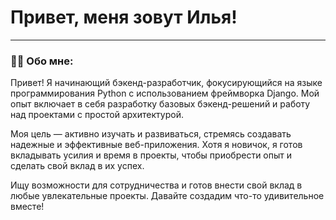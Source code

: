 
# Привет, меня зовут Илья!

---

### :man_technologist: Обо мне:


Привет! Я начинающий бэкенд-разработчик, фокусирующийся на языке программирования Python с использованием фреймворка Django. Мой опыт включает в себя разработку базовых бэкенд-решений и работу над проектами с простой архитектурой.

Моя цель — активно изучать и развиваться, стремясь создавать надежные и эффективные веб-приложения. Хотя я новичок, я готов вкладывать усилия и время в проекты, чтобы приобрести опыт и сделать свой вклад в их успех.

Ищу возможности для сотрудничества и готов внести свой вклад в любые увлекательные проекты. Давайте создадим что-то удивительное вместе!
